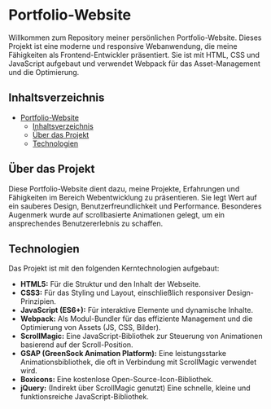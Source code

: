 # Portfolio-Website

Willkommen zum Repository meiner persönlichen Portfolio-Website. Dieses Projekt ist eine moderne und responsive Webanwendung, die meine Fähigkeiten als Frontend-Entwickler präsentiert. Sie ist mit HTML, CSS und JavaScript aufgebaut und verwendet Webpack für das Asset-Management und die Optimierung.

## Inhaltsverzeichnis

- [Portfolio-Website](#portfolio-website)
  - [Inhaltsverzeichnis](#inhaltsverzeichnis)
  - [Über das Projekt](#über-das-projekt)
  - [Technologien](#technologien)


## Über das Projekt

Diese Portfolio-Website dient dazu, meine Projekte, Erfahrungen und Fähigkeiten im Bereich Webentwicklung zu präsentieren. Sie legt Wert auf ein sauberes Design, Benutzerfreundlichkeit und Performance. Besonderes Augenmerk wurde auf scrollbasierte Animationen gelegt, um ein ansprechendes Benutzererlebnis zu schaffen.

## Technologien

Das Projekt ist mit den folgenden Kerntechnologien aufgebaut:

-   **HTML5:** Für die Struktur und den Inhalt der Webseite.
-   **CSS3:** Für das Styling und Layout, einschließlich responsiver Design-Prinzipien.
-   **JavaScript (ES6+):** Für interaktive Elemente und dynamische Inhalte.
-   **Webpack:** Als Modul-Bundler für das effiziente Management und die Optimierung von Assets (JS, CSS, Bilder).
-   **ScrollMagic:** Eine JavaScript-Bibliothek zur Steuerung von Animationen basierend auf der Scroll-Position.
-   **GSAP (GreenSock Animation Platform):** Eine leistungsstarke Animationsbibliothek, die oft in Verbindung mit ScrollMagic verwendet wird.
-   **Boxicons:** Eine kostenlose Open-Source-Icon-Bibliothek.
-   **jQuery:** (Indirekt über ScrollMagic genutzt) Eine schnelle, kleine und funktionsreiche JavaScript-Bibliothek.





